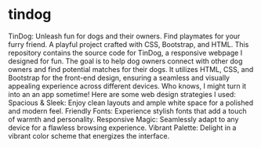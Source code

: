 # tindog
TinDog: Unleash fun for dogs and their owners. Find playmates for your furry friend. A playful project crafted with CSS, Bootstrap, and HTML.
This repository contains the source code for TinDog, a responsive webpage I designed for fun. The goal is to help dog owners connect with other dog owners and find potential matches for their dogs. It utilizes HTML, CSS, and Bootstrap for the front-end design, ensuring a seamless and visually appealing experience across different devices. Who knows, I might turn it into an an app sometime!
Here are some web design strategies I used:
Spacious & Sleek: Enjoy clean layouts and ample white space for a polished and modern feel.
Friendly Fonts: Experience stylish fonts that add a touch of warmth and personality.
Responsive Magic: Seamlessly adapt to any device for a flawless browsing experience.
Vibrant Palette: Delight in a vibrant color scheme that energizes the interface.
